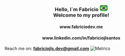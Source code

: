 <h3 align="center">Hello, I`m Fabrício <img src="br.png" width="26px" style="border-radius: 5px"> <br> Welcome to my profile!</h3>
<h4 align="center">www.fabriciodev.me</h4>
<h4 align="center">www.linkedin.com/in/fabriciojlsantos</h4>

Reach me on: **fabriciojls.dev@gmail.com**
![Metrics](https://metrics.lecoq.io/fabriciored?template=classic&languages=1&introduction=1&achievements=1&base=header%2C%20activity%2C%20community%2C%20repositories%2C%20metadata&base.indepth=false&base.hireable=false&base.skip=false&languages=false&languages.ignored=html%2C%20css%2C%20ruby&languages.limit=8&languages.threshold=0%25&languages.other=true&languages.colors=github&languages.sections=most-used&languages.indepth=false&languages.analysis.timeout=15&languages.analysis.timeout.repositories=7.5&languages.categories=markup%2C%20programming&languages.recent.categories=markup%2C%20programming&languages.recent.load=300&languages.recent.days=14&achievements=false&achievements.threshold=C&achievements.secrets=true&achievements.display=detailed&achievements.limit=0&introduction=false&introduction.title=true&config.timezone=America%2FSao_Paulo)

